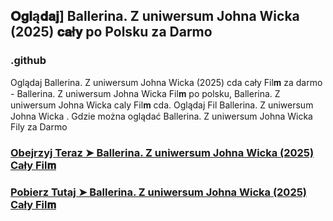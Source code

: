 ## 𝐎𝐠𝐥ą𝐝𝐚𝐣] Ballerina. Z uniwersum Johna Wicka (2025) 𝐜𝐚ł𝐲  po Polsku za Darmo

### .github

Oglądaj Ballerina. Z uniwersum Johna Wicka (2025) cda cały Fil𝐦 za darmo - Ballerina. Z uniwersum Johna Wicka Fil𝐦  po polsku, Ballerina. Z uniwersum Johna Wicka caly Fil𝐦 cda. Oglądaj Fil Ballerina. Z uniwersum Johna Wicka . Gdzie można oglądać Ballerina. Z uniwersum Johna Wicka Fily za Darmo

### [Obejrzyj Teraz ➤ Ballerina. Z uniwersum Johna Wicka (2025) Cały Fil𝐦 ](https://watching4khdmovies.blogspot.com/2025/05/john-wick-pl.html)

### [Pobierz Tutaj ➤ Ballerina. Z uniwersum Johna Wicka (2025) Cały Fil𝐦 ](https://watching4khdmovies.blogspot.com/2025/05/john-wick-pl.html)
